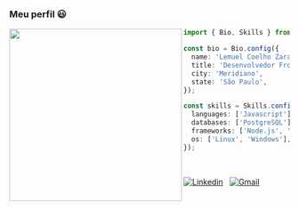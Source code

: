 ### Meu perfil 😃

<img src="https://www.flaticon.com/svg/static/icons/svg/3079/3079112.svg" width="310px" align="left" />

```typescript
import { Bio, Skills } from '@dev';

const bio = Bio.config({
  name: 'Lemuel Coelho Zara',
  title: 'Desenvolvedor Frontend Jr',
  city: 'Meridiano',
  state: 'São Paulo',
});

const skills = Skills.config({
  languages: ['Javascript'],
  databases: ['PostgreSQL'],
  frameworks: ['Node.js', 'React.js'],
  os: ['Linux', 'Windows'],
});
```

<br>

[![Linkedin](https://img.shields.io/badge/-Lemuel%20Coelho%20Zara-031CA6?style=flat&logo=Linkedin&logoColor=white)](https://www.linkedin.com/in/lemuelZara/)
&nbsp;
[![Gmail](https://img.shields.io/badge/-lemuel.czara@gmail.com-031CA6?style=flat&logo=Gmail&logoColor=white)](mailto:lemuel.czara@gmail.com)
